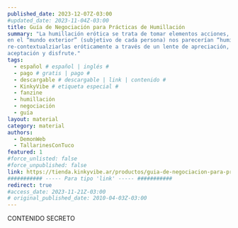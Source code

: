 ```yaml
---
published_date: 2023-12-07Z-03:00
#updated_date: 2023-11-04Z-03:00
title: Guía de Negociación para Prácticas de Humillación
summary: "La humillación erótica se trata de tomar elementos acciones, objetos, palabras que
en el “mundo exterior” (subjetivo de cada persona) nos parecerían “humillantes” y
re-contextualziarlas eróticamente a través de un lente de apreciación, cuidado,
aceptación y disfrute."
tags:
  - español # español | inglés #
  - pago # gratis | pago #
  - descargable # descargable | link | contenido #
  - KinkyVibe # etiqueta especial #
  - fanzine
  - humillación
  - negociación
  - guía
layout: material
category: material
authors:
  - DemonWeb
  - TallarinesConTuco
featured: 1
#force_unlisted: false
#force_unpublished: false
link: https://tienda.kinkyvibe.ar/productos/guia-de-negociacion-para-practicas-de-humillacion-version-digital/
########### ----- Para tipo 'link' ----- ###########
redirect: true
#access_date: 2023-11-21Z-03:00
# original_published_date: 2010-04-03Z-03:00
---
```


CONTENIDO SECRETO

